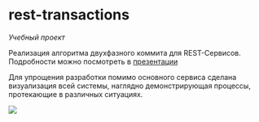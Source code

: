 # rest-transactions
*Учебный проект*

Реализация алгоритма двухфазного коммита для REST-Сервисов.
Подробности можно посмотреть в [презентации](https://rawgit.com/bogdandm/rest-transactions/master/%D0%BF%D1%80%D0%B5%D0%B7%D0%B5%D0%BD%D1%82%D0%B0%D1%86%D0%B8%D1%8F.pdf)

Для упрощения разработки помимо основного сервиса сделана визуализация всей системы, наглядно демонстрирующая процессы, протекающие в различных ситуациях.

![](https://rawgit.com/bogdandm/rest-transactions/master/1.png)